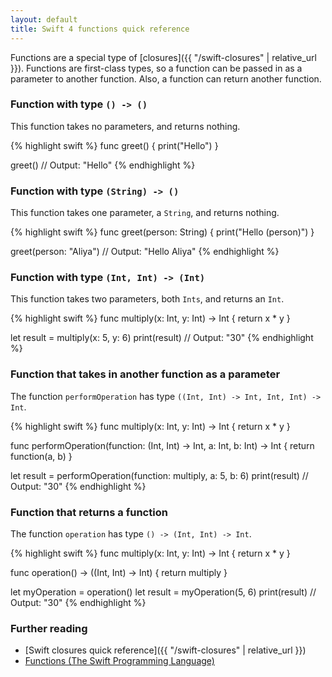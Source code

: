 ```yaml
---
layout: default
title: Swift 4 functions quick reference
---
```


Functions are a special type of [closures]({{ "/swift-closures" | relative_url }}). Functions are first-class types, so a function can be passed in as a parameter to another function. Also, a function can return another function.

### Function with type `() -> ()`

This function takes no parameters, and returns nothing.

{% highlight swift %}
func greet() {
  print("Hello")
}

greet()
// Output: "Hello"
{% endhighlight %}

### Function with type `(String) -> ()`

This function takes one parameter, a `String`, and returns nothing.

{% highlight swift %}
func greet(person: String) {
  print("Hello \(person)")
}

greet(person: "Aliya")
// Output: "Hello Aliya"
{% endhighlight %}

### Function with type `(Int, Int) -> (Int)`

This function takes two parameters, both `Ints`, and returns an `Int`.

{% highlight swift %}
func multiply(x: Int, y: Int) -> Int {
  return x * y
}

let result = multiply(x: 5, y: 6)
print(result)
// Output: "30"
{% endhighlight %}

### Function that takes in another function as a parameter

The function `performOperation` has type `((Int, Int) -> Int, Int, Int) -> Int`.

{% highlight swift %}
func multiply(x: Int, y: Int) -> Int {
  return x * y
}

func performOperation(function: (Int, Int) -> Int, a: Int, b: Int) -> Int {
  return function(a, b)
}

let result = performOperation(function: multiply, a: 5, b: 6)
print(result)
// Output: "30"
{% endhighlight %}

### Function that returns a function

The function `operation` has type `() -> (Int, Int) -> Int`.

{% highlight swift %}
func multiply(x: Int, y: Int) -> Int {
  return x * y
}

func operation() -> ((Int, Int) -> Int) {
  return multiply
}

let myOperation = operation()
let result = myOperation(5, 6)
print(result)
// Output: "30"
{% endhighlight %}

### Further reading

* [Swift closures quick reference]({{ "/swift-closures" | relative_url }})
* [Functions (The Swift Programming Language)](https://developer.apple.com/library/content/documentation/Swift/Conceptual/Swift_Programming_Language/Functions.html)
